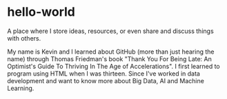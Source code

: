 # hello-world
A place where I store ideas, resources, or even share and discuss things with others.

My name is Kevin and I learned about GitHub (more than just hearing the name) through Thomas Friedman's book "Thank You For Being Late: An Optimist's Guide To Thriving In The Age of Accelerations".  I first learned to program using HTML when I was thirteen.  Since I've worked in data development and want to know more about Big Data, AI and Machine Learning.
